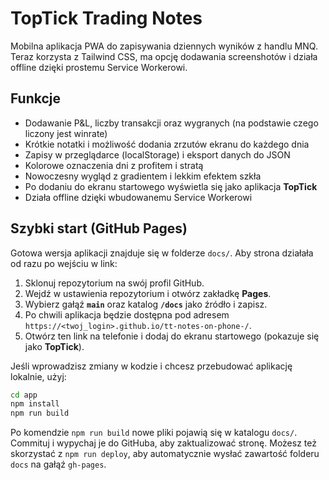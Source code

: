# TopTick Trading Notes

Mobilna aplikacja PWA do zapisywania dziennych wyników z handlu MNQ.
Teraz korzysta z Tailwind CSS, ma opcję dodawania screenshotów i działa offline
dzięki prostemu Service Workerowi.

## Funkcje
- Dodawanie P&L, liczby transakcji oraz wygranych (na podstawie czego liczony jest winrate)
- Krótkie notatki i możliwość dodania zrzutów ekranu do każdego dnia
- Zapisy w przeglądarce (localStorage) i eksport danych do JSON
- Kolorowe oznaczenia dni z profitem i stratą
- Nowoczesny wygląd z gradientem i lekkim efektem szkła
- Po dodaniu do ekranu startowego wyświetla się jako aplikacja **TopTick**
- Działa offline dzięki wbudowanemu Service Workerowi

## Szybki start (GitHub Pages)

Gotowa wersja aplikacji znajduje się w folderze `docs/`. Aby strona
działała od razu po wejściu w link:

1. Sklonuj repozytorium na swój profil GitHub.
2. Wejdź w ustawienia repozytorium i otwórz zakładkę **Pages**.
3. Wybierz gałąź **`main`** oraz katalog **`/docs`** jako źródło i zapisz.
4. Po chwili aplikacja będzie dostępna pod adresem
   `https://<twoj_login>.github.io/tt-notes-on-phone-/`.
5. Otwórz ten link na telefonie i dodaj do ekranu startowego (pokazuje się jako
   **TopTick**).

Jeśli wprowadzisz zmiany w kodzie i chcesz przebudować aplikację lokalnie, użyj:

```bash
cd app
npm install
npm run build
```

Po komendzie `npm run build` nowe pliki pojawią się w katalogu `docs/`. Commituj
i wypychaj je do GitHuba, aby zaktualizować stronę. Możesz też skorzystać z
`npm run deploy`, aby automatycznie wysłać zawartość folderu `docs` na gałąź
`gh-pages`.
